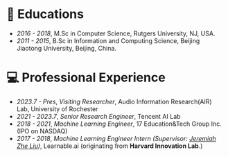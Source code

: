 <!--🔥 News
[//]:- 2023.05: One paper is accepted by INTERSPEECH 2023
[//]:- 2023.04: Become a reviewer of ISMIR 2023 -->
# 📖 Educations
- *2016 - 2018*, M.Sc in Computer Science, Rutgers University, NJ, USA.
- *2011 - 2015*, B.Sc in Information and Computing Science, Beijing Jiaotong University, Beijing, China.

# 💻 Professional Experience
- *2023.7 - Pres*, *Visiting Researcher*, Audio Information Research(AIR) Lab, University of Rochester
- *2021 - 2023.7*, *Senior Research Engineer*, Tencent AI Lab
- *2018 - 2021*, *Machine Learning Engineer*, 17 Education&Tech Group Inc. (IPO on NASDAQ)
- *2017 - 2018*, *Machine Learning Engineer Intern (Supervisor: [Jeremiah Zhe Liu](https://scholar.google.com/citations?user=9jrmcG4AAAAJ&hl=en/))*, Learnable.ai (originating from **Harvard Innovation Lab**.)


